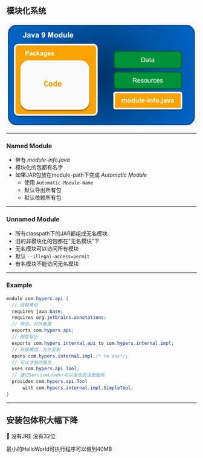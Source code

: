 ## 模块化系统

![Java 9 modules](java9-modules.png)

---
### Named Module

- 带有 *module-info.java*
- 模块化的包都有名字
- 如果JAR包放在module-path下变成 *Automatic Module*
  - 使用 `Automatic-Module-Name`
  - 默认导出所有包
  - 默认依赖所有包

---

### Unnamed Module

- 所有classpath下的JAR都组成无名模块
- 旧的非模块化的包都在"无名模块"下
- 无名模块可以访问所有模块
- 默认 `--illegal-access=permit`
- 有名模块不能访问无名模块

---

### Example

```java
module com.hypers.api {
  // 依赖模组
  requires java.base;
  requires org.jetbrains.annotations;
  // 导出，对外暴露
  exports com.hypers.api;
  // 限定导出
  exports com.hypers.internal.api to com.hypers.internal.impl;
  // 开放模组，允许反射
  opens com.hypers.internal.impl /* to xxx*/;
  // 可以注册的服务
  uses com.hypers.api.Tool;
  // 通过ServiceLoader可以发现的注册服务
  provides com.hypers.api.Tool 
      with com.hypers.internal.impl.SimpleTool;
}
```
<!-- .element: class="stretch" -->

---
<!-- .slide: class="center" -->

## 安装包体积大幅下降

🔖 没有JRE 没有32位

最小的HelloWorld可执行程序可以做到40MB
